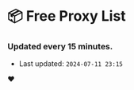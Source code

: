 # :package: Free Proxy List
### Updated every 15 minutes.

- Last updated: `2024-07-11 23:15`

:heart:
